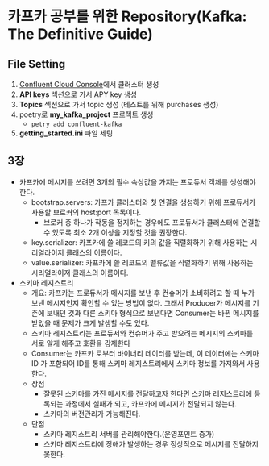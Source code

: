 # 카프카 공부를 위한 Repository(Kafka: The Definitive Guide)

## File Setting

1. [Confluent Cloud Console](https://confluent.cloud/home)에서 클러스터 생성
2. **API keys** 섹션으로 가서 APY key 생성
3. **Topics** 섹션으로 가서 topic 생성 (테스트를 위해 purchases 생성)
4. poetry로 **my_kafka_project** 프로젝트 생성 
   - `petry add confluent-kafka`
5. **getting_started.ini** 파일 세팅

## 3장

- 카프카에 메시지를 쓰려면 3개의 필수 속상값을 가지는 프로듀서 객체를 생성해야한다.
  - bootstrap.servers: 카프카 클러스터와 첫 연결을 생성하기 위해 프로듀서가 사용할 브로커의 host:port 목록이다.
    - 브로커 중 하나가 작동을 정지하는 경우에도 프로듀서가 클러스터에 연결할 수 있도록 최소 2개 이상을 지정할 것을 권장한다. 
  - key.serializer: 카프카에 쓸 레코드의 키의 값을 직렬화하기 위해 사용하는 시리얼라이저 클래스의 이름이다.
  - value.serializer: 카프카에 쓸 레코드의 밸류값을 직렬화하기 위해 사용하는 시리얼라이저 클래스의 이름이다.
- 스키마 레지스트리
  - 개요: 카프카는 프로듀서가 메시지를 보낸 후 컨슈머가 소비하려고 할 때 누가 보낸 메시지인지 확인할 수 있는 방법이 없다. 그래서 Producer가 메시지를 기존에 보내던 것과 다른 스키마 형식으로 보낸다면 Consumer는 바뀐 메시지를 받았을 때 문제가 크게 발생할 수도 있다.
  - 스키마 레지스트리는 프로듀서와 컨슈머가 주고 받으려는 메시지의 스키마를 서로 알게 해주고 호환을 강제한다
  - Consumer는 카프카 로부터 바이너리 데이터를 받는데, 이 데이터에는 스키마 ID 가 포함되어 ID를 통해 스키마 레지스트리에서 스키마 정보를 가져와서 사용한다.
  - 장점
    - 잘못된 스키마를 가진 메시지를 전달하고자 한다면 스키마 레지스트리에 등록되는 과정에서 실패가 되고, 카프카에 메시지가 전달되지 않는다.
    - 스키마의 버전관리가 가능해진다.
  - 단점
    - 스키마 레지스트리 서버를 관리해야한다.(운영포인트 증가)
    - 스키마 레지스트리에 장애가 발생하는 경우 정상적으로 메시지를 전달하지 못한다. 
